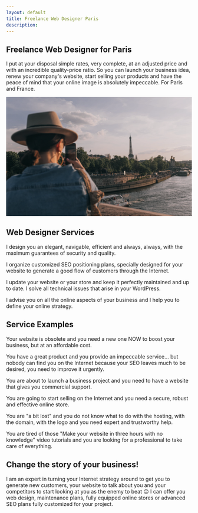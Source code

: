 ```yaml
---
layout: default
title: Freelance Web Designer Paris
description:
---
```


## Freelance Web Designer for Paris

I put at your disposal simple rates, very complete, at an adjusted price and with an incredible quality-price ratio. So you can launch your business idea, renew your company's website, start selling your products and have the peace of mind that your online image is absolutely impeccable. For Paris and France.

<img id="face" src="/paris.png" alt="paris">

## Web Designer Services

I design you an elegant, navigable, efficient and always, always, with the maximum guarantees of security and quality.

I organize customized SEO positioning plans, specially designed for your website to generate a good flow of customers through the Internet.

I update your website or your store and keep it perfectly maintained and up to date. I solve all technical issues that arise in your WordPress.

I advise you on all the online aspects of your business and I help you to define your online strategy.

## Service Examples

Your website is obsolete and you need a new one NOW to boost your business, but at an affordable cost.


You have a great product and you provide an impeccable service... but nobody can find you on the Internet because your SEO leaves much to be desired, you need to improve it urgently.


You are about to launch a business project and you need to have a website that gives you commercial support.


You are going to start selling on the Internet and you need a secure, robust and effective online store.


You are "a bit lost" and you do not know what to do with the hosting, with the domain, with the logo and you need expert and trustworthy help.


You are tired of those "Make your website in three hours with no knowledge" video tutorials and you are looking for a professional to take care of everything.

## Change the story of your business!
I am an expert in turning your Internet strategy around to get you to generate new customers, your website to talk about you and your competitors to start looking at you as the enemy to beat 😉 I can offer you web design, maintenance plans, fully equipped online stores or advanced SEO plans fully customized for your project.
